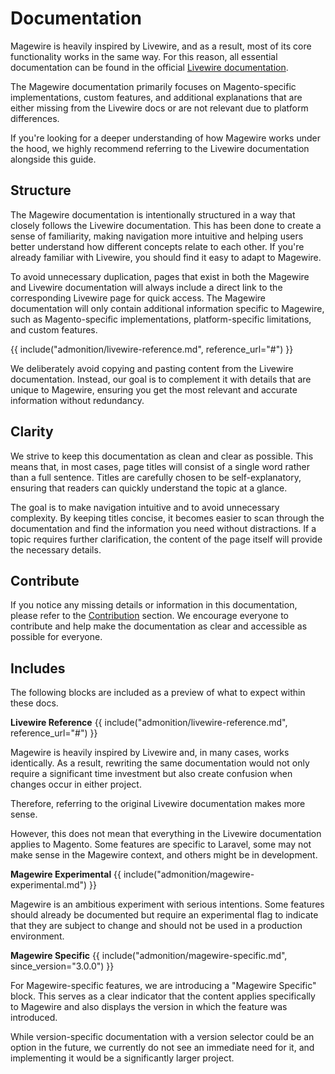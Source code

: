 # Documentation

Magewire is heavily inspired by Livewire, and as a result, most of its core functionality works in the same way.
For this reason, all essential documentation can be found in the official [Livewire documentation](https://livewire.laravel.com/docs/quickstart).

The Magewire documentation primarily focuses on Magento-specific implementations, custom features,
and additional explanations that are either missing from the Livewire docs or are not relevant due to platform differences.

If you're looking for a deeper understanding of how Magewire works under the hood, we highly recommend referring to the
Livewire documentation alongside this guide.

## Structure

The Magewire documentation is intentionally structured in a way that closely follows the Livewire documentation.
This has been done to create a sense of familiarity, making navigation more intuitive and helping users better
understand how different concepts relate to each other. If you're already familiar with Livewire,
you should find it easy to adapt to Magewire.

To avoid unnecessary duplication, pages that exist in both the Magewire and Livewire documentation will always include
a direct link to the corresponding Livewire page for quick access. The Magewire documentation will only contain
additional information specific to Magewire, such as Magento-specific implementations, platform-specific limitations,
and custom features.

{{ include("admonition/livewire-reference.md", reference_url="#") }}

We deliberately avoid copying and pasting content from the Livewire documentation. Instead, our goal is to complement
it with details that are unique to Magewire, ensuring you get the most relevant and accurate information without redundancy.

## Clarity

We strive to keep this documentation as clean and clear as possible. This means that, in most cases, page titles will
consist of a single word rather than a full sentence. Titles are carefully chosen to be self-explanatory,
ensuring that readers can quickly understand the topic at a glance.

The goal is to make navigation intuitive and to avoid unnecessary complexity. By keeping titles concise,
it becomes easier to scan through the documentation and find the information you need without distractions.
If a topic requires further clarification, the content of the page itself will provide the necessary details.

## Contribute

If you notice any missing details or information in this documentation, please refer to the [Contribution](contribute.md) section.
We encourage everyone to contribute and help make the documentation as clear and accessible as possible for everyone.

## Includes

The following blocks are included as a preview of what to expect within these docs.

**Livewire Reference**
{{ include("admonition/livewire-reference.md", reference_url="#") }}

Magewire is heavily inspired by Livewire and, in many cases, works identically. As a result, rewriting the same
documentation would not only require a significant time investment but also create confusion when changes occur in either project.

Therefore, referring to the original Livewire documentation makes more sense.

However, this does not mean that everything in the Livewire documentation applies to Magento.
Some features are specific to Laravel, some may not make sense in the Magewire context, and others might be in
development.

**Magewire Experimental**
{{ include("admonition/magewire-experimental.md") }}

Magewire is an ambitious experiment with serious intentions. Some features should already be documented but require an
experimental flag to indicate that they are subject to change and should not be used in a production environment.

**Magewire Specific**
{{ include("admonition/magewire-specific.md", since_version="3.0.0") }}

For Magewire-specific features, we are introducing a "Magewire Specific" block. This serves as a clear indicator that
the content applies specifically to Magewire and also displays the version in which the feature was introduced.

While version-specific documentation with a version selector could be an option in the future,
we currently do not see an immediate need for it, and implementing it would be a significantly larger project.
